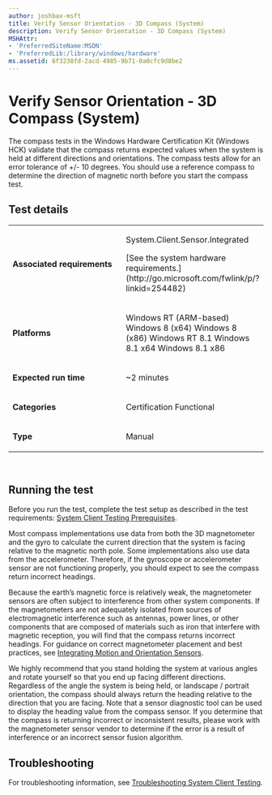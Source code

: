```yaml
---
author: joshbax-msft
title: Verify Sensor Orientation - 3D Compass (System)
description: Verify Sensor Orientation - 3D Compass (System)
MSHAttr:
- 'PreferredSiteName:MSDN'
- 'PreferredLib:/library/windows/hardware'
ms.assetid: 6f3238fd-2acd-4985-9b71-0a0cfc9d8be2
---
```


# Verify Sensor Orientation - 3D Compass (System)


The compass tests in the Windows Hardware Certification Kit (Windows HCK) validate that the compass returns expected values when the system is held at different directions and orientations. The compass tests allow for an error tolerance of +/- 10 degrees. You should use a reference compass to determine the direction of magnetic north before you start the compass test.

## Test details


<table>
<colgroup>
<col width="50%" />
<col width="50%" />
</colgroup>
<tbody>
<tr class="odd">
<td><p><strong>Associated requirements</strong></p></td>
<td><p>System.Client.Sensor.Integrated</p>
<p>[See the system hardware requirements.](http://go.microsoft.com/fwlink/p/?linkid=254482)</p></td>
</tr>
<tr class="even">
<td><p><strong>Platforms</strong></p></td>
<td><p>Windows RT (ARM-based) Windows 8 (x64) Windows 8 (x86) Windows RT 8.1 Windows 8.1 x64 Windows 8.1 x86</p></td>
</tr>
<tr class="odd">
<td><p><strong>Expected run time</strong></p></td>
<td><p>~2 minutes</p></td>
</tr>
<tr class="even">
<td><p><strong>Categories</strong></p></td>
<td><p>Certification Functional</p></td>
</tr>
<tr class="odd">
<td><p><strong>Type</strong></p></td>
<td><p>Manual</p></td>
</tr>
</tbody>
</table>

 

## Running the test


Before you run the test, complete the test setup as described in the test requirements: [System Client Testing Prerequisites](system-client-testing-prerequisites.md).

Most compass implementations use data from both the 3D magnetometer and the gyro to calculate the current direction that the system is facing relative to the magnetic north pole. Some implementations also use data from the accelerometer. Therefore, if the gyroscope or accelerometer sensor are not functioning properly, you should expect to see the compass return incorrect headings.

Because the earth’s magnetic force is relatively weak, the magnetometer sensors are often subject to interference from other system components. If the magnetometers are not adequately isolated from sources of electromagnetic interference such as antennas, power lines, or other components that are composed of materials such as iron that interfere with magnetic reception, you will find that the compass returns incorrect headings. For guidance on correct magnetometer placement and best practices, see [Integrating Motion and Orientation Sensors](http://go.microsoft.com/fwlink/p/?linkid=262274).

We highly recommend that you stand holding the system at various angles and rotate yourself so that you end up facing different directions. Regardless of the angle the system is being held, or landscape / portrait orientation, the compass should always return the heading relative to the direction that you are facing. Note that a sensor diagnostic tool can be used to display the heading value from the compass sensor. If you determine that the compass is returning incorrect or inconsistent results, please work with the magnetometer sensor vendor to determine if the error is a result of interference or an incorrect sensor fusion algorithm.

## Troubleshooting


For troubleshooting information, see [Troubleshooting System Client Testing](troubleshooting-system-client-testing.md).

 

 






